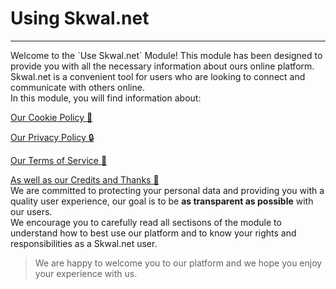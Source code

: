 <h1 centered>Using Skwal.net</h1>
<hr breakbox>
Welcome to the `Use Skwal.net` Module! This module has been designed to provide you with all the necessary information about ours online platform. Skwal.net is a convenient tool for users who are looking to connect and communicate with others online.
<br>
In this module, you will find information about:

<a href="?module=using-skwal-net&section=cookie-policy" arrow>Our Cookie Policy 🍪</a>

<a href="?module=using-skwal-net&section=privacy-policy" arrow>Our Privacy Policy 🔒</a>

<a href="?module=using-skwal-net&section=terms-of-service" arrow>Our Terms of Service 📜</a>

<a href="?module=using-skwal-net&section=credits-and-thanks" arrow>As well as our Credits and Thanks 🙏</a>
<br>
We are committed to protecting your personal data and providing you with a quality user experience, our goal is to be **as transparent as possible** with our users.
<br>
We encourage you to carefully read all sectisons of the module to understand how to best use our platform and to know your rights and responsibilities as a Skwal.net user.

> We are happy to welcome you to our platform and we hope you enjoy your experience with us.